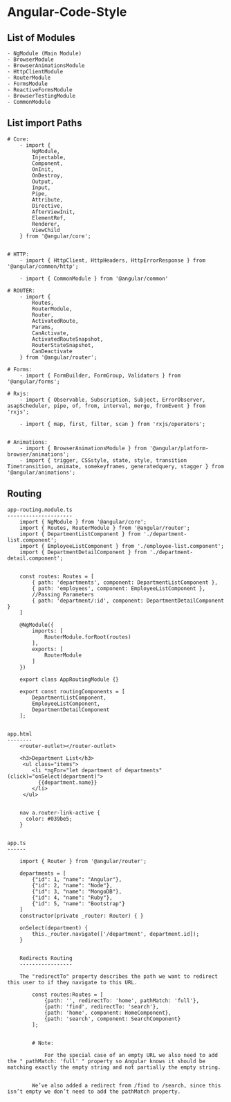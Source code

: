 # Angular-Code-Style

List of Modules
---------------
	- NgModule (Main Module)
	- BrowserModule
	- BrowserAnimationsModule
	- HttpClientModule
	- RouterModule
	- FormsModule
	- ReactiveFormsModule
	- BrowserTestingModule
	- CommonModule



List import Paths
-----------------
	# Core:
		- import { 
			NgModule, 
			Injectable, 
			Component,
			OnInit, 
			OnDestroy, 
			Output, 
			Input, 
			Pipe,
			Attribute,
			Directive,
			AfterViewInit, 
			ElementRef,
			Renderer,
			ViewChild
		} from '@angular/core';


	# HTTP:
		- import { HttpClient, HttpHeaders, HttpErrorResponse } from '@angular/common/http';

		- import { CommonModule } from '@angular/common'

	# ROUTER:
		- import { 
			Routes, 
			RouterModule, 
			Router, 
			ActivatedRoute, 
			Params, 
			CanActivate, 
			ActivatedRouteSnapshot, 
			RouterStateSnapshot, 
			CanDeactivate
		} from '@angular/router';

	# Forms:
		- import { FormBuilder, FormGroup, Validators } from '@angular/forms';

	# Rxjs:
		- import { Observable, Subscription, Subject, ErrorObserver, asapScheduler, pipe, of, from, interval, merge, fromEvent } from 'rxjs';
		
		- import { map, first, filter, scan } from 'rxjs/operators';


	# Animations:
		- import { BrowserAnimationsModule } from '@angular/platform-browser/animations';
		- import { trigger, CSSstyle, state, style, transition Timetransition, animate, somekeyframes, generatedquery, stagger } from '@angular/animations';



Routing
-------

	app-routing.module.ts
	---------------------
		import { NgModule } from '@angular/core';
		import { Routes, RouterModule } from '@angular/router';
		import { DepartmentListComponent } from './department-list.component';
		import { EmployeeListComponent } from './employee-list.component';
		import { DepartmentDetailComponent } from './department-detail.component';

		 
		const routes: Routes = [
			{ path: 'departments', component: DepartmentListComponent },
			{ path: 'employees', component: EmployeeListComponent },
			//Passing Parameters
			{ path: 'department/:id', component: DepartmentDetailComponent }
		]

		@NgModule({
			imports: [
				RouterModule.forRoot(routes)
			],
			exports: [
				RouterModule
			]
		})

		export class AppRoutingModule {}

		export const routingComponents = [ 
			DepartmentListComponent, 
			EmployeeListComponent, 
			DepartmentDetailComponent 
		]; 


	app.html
	--------
		<router-outlet></router-outlet>

 		<h3>Department List</h3>
         <ul class="items">
            <li *ngFor="let department of departments" (click)="onSelect(department)">
              {{department.name}}
            </li>
         </ul>


		nav a.router-link-active {
		  color: #039be5;
		}


	app.ts
	------

		import { Router } from '@angular/router';

		departments = [
			{"id": 1, "name": "Angular"},
			{"id": 2, "name": "Node"},
			{"id": 3, "name": "MongoDB"},
			{"id": 4, "name": "Ruby"},
			{"id": 5, "name": "Bootstrap"}
		]
		constructor(private _router: Router) { }

		onSelect(department) {
			this._router.navigate(['/department', department.id]);
		}


		Redirects Routing
		-----------------

		The "redirectTo" property describes the path we want to redirect this user to if they navigate to this URL.

			const routes:Routes = [
				{path: '', redirectTo: 'home', pathMatch: 'full'}, 
				{path: 'find', redirectTo: 'search'}, 
				{path: 'home', component: HomeComponent},
				{path: 'search', component: SearchComponent}
			];


			# Note:

				For the special case of an empty URL we also need to add the " pathMatch: 'full' " property so Angular knows it should be matching exactly the empty string and not partially the empty string.


			We’ve also added a redirect from /find to /search, since this isn’t empty we don’t need to add the pathMatch property.

